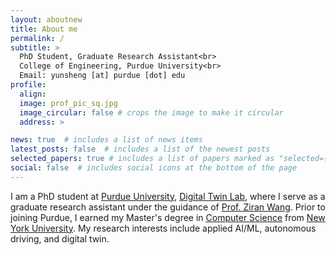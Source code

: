 ```yaml
---
layout: aboutnew
title: About me
permalink: /
subtitle: >
  PhD Student, Graduate Research Assistant<br>
  College of Engineering, Purdue University<br>
  Email: yunsheng [at] purdue [dot] edu
profile:
  align:
  image: prof_pic_sq.jpg
  image_circular: false # crops the image to make it circular
  address: >

news: true  # includes a list of news items
latest_posts: false  # includes a list of the newest posts
selected_papers: true # includes a list of papers marked as "selected={true}"
social: false  # includes social icons at the bottom of the page
---
```


I am a PhD student at [Purdue University](https://www.purdue.edu/),
[Digital Twin Lab](https://purduedigitaltwin.github.io/), where I serve as a graduate research
assistant under the guidance of [Prof. Ziran Wang](https://ziranw.github.io/). Prior to joining Purdue,
I earned my Master's degree in [Computer Science](https://cs.nyu.edu/home/index.html)
from [New York University](https://www.nyu.edu/). My research interests include applied AI/ML, autonomous driving, and
digital twin.


<!---
Write your biography here. Tell the world about yourself. Link to your favorite [subreddit](http://reddit.com). You can
put a picture in, too. The code is already in, just name your picture `prof_pic.jpg` and put it in the `img/` folder.

Put your address / P.O. box / other info right below your picture. You can also disable any of these elements by
editing `profile` property of the YAML header of your `_pages/about.md`. Edit `_bibliography/papers.bib` and Jekyll will
render your [publications page](/al-folio/publications/) automatically.

Link to your social media connections, too. This theme is set up to
use [Font Awesome icons](http://fortawesome.github.io/Font-Awesome/)
and [Academicons](https://jpswalsh.github.io/academicons/), like the ones below. Add your Facebook, Twitter, LinkedIn,
Google Scholar, or just disable all of them.
--->
